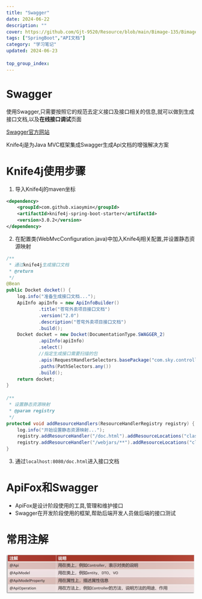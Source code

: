 ```yaml
---
title: "Swagger"
date: 2024-06-22
description: ""
cover: https://github.com/Gjt-9520/Resource/blob/main/Bimage-135/Bimage49.jpg?raw=true
tags: ["SpringBoot","API文档"]
category: "学习笔记"
updated: 2024-06-23
  
top_group_index: 
---
```


# Swagger

使用Swagger,只需要按照它的规范去定义接口及接口相关的信息,就可以做到生成接口文档,以及**在线接口调试**页面

[Swagger官方网站](https://swagger.io/)

Knife4j是为Java MVC框架集成Swagger生成Api文档的增强解决方案

# Knife4j使用步骤

1. 导入Knife4j的maven坐标

```xml
<dependency>
    <groupId>com.github.xiaoymin</groupId>
    <artifactId>knife4j-spring-boot-starter</artifactId>
    <version>3.0.2</version>
</dependency>
```

2. 在配置类(WebMvcConfiguration.java)中加入Knife4j相关配置,并设置静态资源映射

```java
/**
 * 通过knife4j生成接口文档
 * @return
 */
@Bean
public Docket docket() {
    log.info("准备生成接口文档...");
    ApiInfo apiInfo = new ApiInfoBuilder()
            .title("苍穹外卖项目接口文档")
            .version("2.0")
            .description("苍穹外卖项目接口文档")
            .build();
    Docket docket = new Docket(DocumentationType.SWAGGER_2)
            .apiInfo(apiInfo)
            .select()
            //指定生成接口需要扫描的包
            .apis(RequestHandlerSelectors.basePackage("com.sky.controller"))
            .paths(PathSelectors.any())
            .build();
    return docket;
}

/**
 * 设置静态资源映射
 * @param registry
 */
protected void addResourceHandlers(ResourceHandlerRegistry registry) {
    log.info("开始设置静态资源映射...");
    registry.addResourceHandler("/doc.html").addResourceLocations("classpath:/META-INF/resources/");
    registry.addResourceHandler("/webjars/**").addResourceLocations("classpath:/META-INF/resources/webjars/");
}
```

3. 通过`localhost:8080/doc.html`进入接口文档

# ApiFox和Swagger

- ApiFox是设计阶段使用的工具,管理和维护接口
- Swagger在开发阶段使用的框架,帮助后端开发人员做后端的接口测试

# 常用注解

![Swagger常用注解](../images/Swagger常用注解.png)



